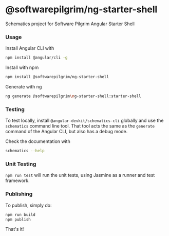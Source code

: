 # @softwarepilgrim/ng-starter-shell
Schematics project for Software Pilgrim Angular Starter Shell

### Usage
Install Angular CLI with  

```bash
npm install @angular/cli -g
```

Install with npm

```bash
npm install @softwarepilgrim/ng-starter-shell
```

Generate with ng

```bash
ng generate @softwarepilgrim\ng-starter-shell:starter-shell
```

### Testing

To test locally, install `@angular-devkit/schematics-cli` globally and use the `schematics` command line tool. That tool acts the same as the `generate` command of the Angular CLI, but also has a debug mode.

Check the documentation with

```bash
schematics --help
```

### Unit Testing

`npm run test` will run the unit tests, using Jasmine as a runner and test framework.

### Publishing

To publish, simply do:

```bash
npm run build
npm publish
```

That's it!
